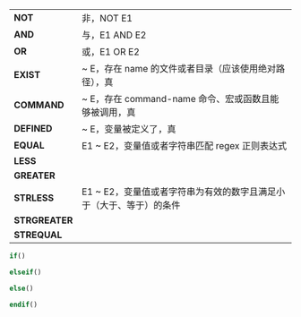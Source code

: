 
|   |   |
|---|---|
|**NOT**|非，NOT E1|
|**AND**|与，E1 AND E2|
|**OR**|或，E1 OR E2|
|**EXIST**|~ E，存在 name 的文件或者目录（应该使用绝对路径），真|
|**COMMAND**|~ E，存在 command-name 命令、宏或函数且能够被调用，真|
|**DEFINED**|~ E，变量被定义了，真|
|**EQUAL**|E1 ~ E2，变量值或者字符串匹配 regex 正则表达式|
|**LESS**|
|**GREATER**|
|**STRLESS**|E1 ~ E2，变量值或者字符串为有效的数字且满足小于（大于、等于）的条件|
|**STRGREATER**|
|**STREQUAL**|


```cmake
if()

elseif()

else()

endif()
```